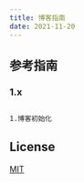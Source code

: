 ```yaml
---
title: 博客指南
date: 2021-11-20
---
```

## 参考指南

### 1.x
```bash

1.博客初始化

```

## License
[MIT](https://github.com/recoluan/vuepress-theme-reco/blob/master/LICENSE)